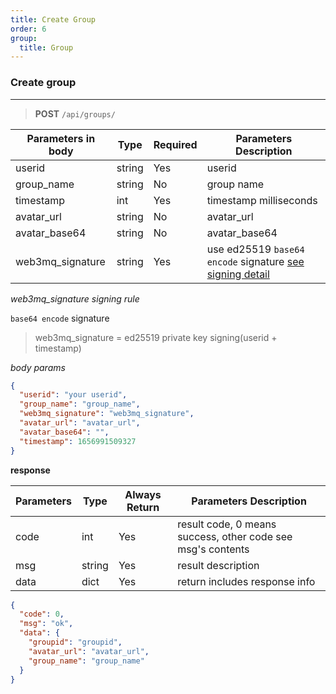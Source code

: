 ```yaml
---
title: Create Group
order: 6
group:
  title: Group
---
```


### Create group

---

> **POST** `/api/groups/`

| Parameters in body | Type   | Required | Parameters Description                                                |
| ------------------ | ------ | -------- | --------------------------------------------------------------------- |
| userid             | string | Yes      | userid |
| group_name             | string | No      | group name |
| timestamp          | int    | Yes      | timestamp milliseconds                                                |
| avatar_url |  string |  No  | avatar_url | 
| avatar_base64  |  string |  No |  avatar_base64 | 
| web3mq_signature   | string | Yes      | use ed25519 `base64 encode` signature [see signing detail](/docs/Web3MQ-API/signature)                  |

_web3mq_signature signing rule_

`base64 encode` signature

> web3mq_signature = ed25519 private key signing(userid + timestamp)

_body params_

```json
{
  "userid": "your userid",
  "group_name": "group_name",
  "web3mq_signature": "web3mq_signature",
  "avatar_url": "avatar_url",
  "avatar_base64": "",
  "timestamp": 1656991509327
}
```

**response**

| Parameters | Type   | Always Return | Parameters Description                                      |
| ---------- | ------ | ------------- | ----------------------------------------------------------- |
| code       | int    | Yes           | result code, 0 means success, other code see msg's contents |
| msg        | string | Yes           | result description                                          |
| data       | dict   | Yes           | return includes response info                               |

```json
{
  "code": 0,
  "msg": "ok",
  "data": {
    "groupid": "groupid",
    "avatar_url": "avatar_url",
    "group_name": "group_name"
  }
}
```
